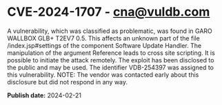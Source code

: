 # CVE-2024-1707 - cna@vuldb.com

A vulnerability, which was classified as problematic, was found in GARO WALLBOX GLB+ T2EV7 0.5. This affects an unknown part of the file /index.jsp#settings of the component Software Update Handler. The manipulation of the argument Reference leads to cross site scripting. It is possible to initiate the attack remotely. The exploit has been disclosed to the public and may be used. The identifier VDB-254397 was assigned to this vulnerability. NOTE: The vendor was contacted early about this disclosure but did not respond in any way.

**Publish date:** 2024-02-21
